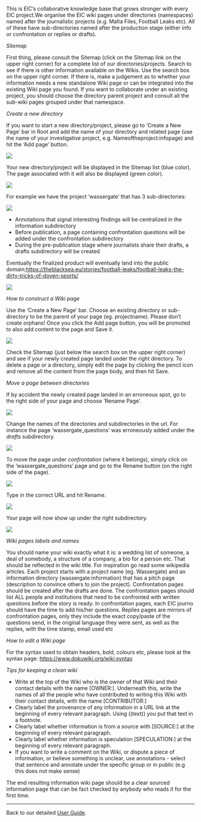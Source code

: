 This is EIC’s collaborative knowledge base that grows stronger with every EIC project.We organise the EIC wiki pages under directories (namespaces) named after the journalistic projects (e.g. Malta Files, Football Leaks etc). All of these have sub-directories named after the production stage (either info or confrontation or replies or drafts).

_Sitemap_


First thing, please consult the Sitemap (click on the Sitemap link on the upper right corner) for a complete list of our directories/projects. 
Search to see if there is other information available on the Wikis. Use the search box on the upper right corner.
If there is, make a judgement as to whether your information needs a new standalone Wiki page or can be integrated into the existing Wiki page you found.
If you want to collaborate under an existing project, you should choose the directory parent project and consult all the sub-wiki pages grouped under that namespace. 


_Create a new directory_

If you want to start a new directory/project, please go to ‘Create a New Page’ bar in Root and add the name of your directory and related page (use the name of your investigative project, e.g. Nameoftheproject:infopage) and hit the ‘Add page’ button.

![](https://github.com/liquidinvestigations/docs-img/blob/bf12169dcf1ec1be98308966160de828259e39c0/37.%20Dokuwiki%20root.png)


Your new directory/project will be displayed in the Sitemap list (blue color). The page associated with it will also be displayed (green color).

![](https://github.com/liquidinvestigations/docs-img/blob/bf12169dcf1ec1be98308966160de828259e39c0/38.%20Dokuwiki%20Sitemap.png)

For example we have the project ‘wassergate’ that has 3 sub-directories: 

![](https://github.com/liquidinvestigations/docs-img/blob/bf12169dcf1ec1be98308966160de828259e39c0/39.%20Dokuwiki%20wassergate.png)

* Annotations that signal interesting findings will be centralized in the information subdirectory
* Before publication, a page containing confrontation questions will be added under the confrontation subdirectory
* During the pre-publication stage where journalists share their drafts, a drafts subdirectory will be created
 

Eventually the finalized product will eventually land into the public domain;https://theblacksea.eu/stories/football-leaks/football-leaks-the-dirty-tricks-of-doyen-sports/

![](https://github.com/liquidinvestigations/docs-img/blob/bf12169dcf1ec1be98308966160de828259e39c0/40.%20Dokuwiki%20Football%20leaks.png)

_How to construct a Wiki page_


Use the ‘Create a New Page’ bar. Choose an existing directory or sub-directory to be the parent of your page (eg. projectname). Please don’t create orphans! Once you click the Add page button, you will be promoted to also add content to the page and Save it.

![](https://github.com/liquidinvestigations/docs-img/blob/bf12169dcf1ec1be98308966160de828259e39c0/41.%20Dokuwiki%20construct%20a%20page.png)


Check the Sitemap (just below the search box on the upper right corner) and see if  your newly created page landed under the right directory. 
To delete a page or a directory, simply edit the page by clicking the pencil icon and remove all the content from the page body, and then hit Save.

_Move a page between directories_

If by accident the newly created page landed in an erroneous spot, go to the right side of your page and choose ‘Rename Page’.

![](https://github.com/liquidinvestigations/docs-img/blob/bf12169dcf1ec1be98308966160de828259e39c0/42.%20Dokuwiki%20Rename%20page.png)


Change the names of the directories and subdirectories in the url. For instance the page ‘wassergate_questions’ was erroneously added under the _drafts_ subdirectory. 

![](https://github.com/liquidinvestigations/docs-img/blob/bf12169dcf1ec1be98308966160de828259e39c0/43.%20Dokuwiki%20wassergate%20drafts.png)


To move the page under _confrontation_ (where it belongs), simply click on the ‘wassergate_questions’ page and go to the Rename button (on the right side of the page).

![](https://github.com/liquidinvestigations/docs-img/blob/bf12169dcf1ec1be98308966160de828259e39c0/44.%20Dokuwiki%20wassergate%20confrontation.png)

Type in the correct URL and hit Rename.

![](https://github.com/liquidinvestigations/docs-img/blob/bf12169dcf1ec1be98308966160de828259e39c0/45.%20Dokuwiki%20wassergate%20type%20correct%20URL.png)

Your page will now show up under the right subdirectory.

![](https://github.com/liquidinvestigations/docs-img/blob/bf12169dcf1ec1be98308966160de828259e39c0/46.%20Dokuwiki%20wassergate%20correct.png)

_Wiki pages labels and names_


You should name your wiki exactly what it is: a wedding list of someone, a deal of somebody, a structure of a company, a bio for a person etc. That should be reflected in the wiki title. For inspiration go read some wikipedia articles.
Each project starts with a project name (eg. Wassergate) and an information directory (wassergate:information) that has a pitch page (description to convince others to join the project). 
Confrontation pages should be created after the drafts are done. The confrontation pages should list ALL people and institutions that need to be confronted with written questions before the story is ready. In confrontation pages, each EIC journo should have the time to add his/her questions.
Replies pages are mirrors of confrontation pages, only they include the exact copy/paste of the questions send, in the original language they were sent, as well as the replies, with the time stamp, email used etc

_How to edit a Wiki page_


For the syntax used to obtain headers, bold, colours etc, please look at the syntax page: https://www.dokuwiki.org/wiki:syntax

_Tips for keeping a clean wiki_


* Write at the top of the Wiki who is the owner of that Wiki and their contact details with the name [OWNER:]. Underneath this, write the names of all the people who have contributed to writing this Wiki with their contact details, with the name [CONTRIBUTOR:]
* Clearly label the provenance of any information in a URL link at the beginning of every relevant paragraph. Using ((text)) you put that text in a footnote.
* Clearly label whether information is from a source with [SOURCE:] at the beginning of every relevant paragraph.
* Clearly label whether information is speculation [SPECULATION:] at the beginning of every relevant paragraph.
* If you want to write a comment on the Wiki, or dispute a piece of information, or believe something is unclear, use annotations - select that sentence and annotate under the specific group or in public (e.g this does not make sense)

The end resulting information wiki page should be a clear sourced information page that can be fact checked by anybody who reads it for the first time.




***


Back to our detailed [User Guide](https://github.com/liquidinvestigations/docs/wiki/User-Guide).
